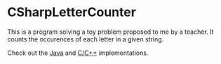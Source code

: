 # CSharpLetterCounter

This is a program solving a toy problem proposed to me by a teacher. It counts the occurences of each letter in a given string. 

Check out the [Java](https://github.com/Sebastian-Heinzenburger/JavaLetterCounter) and [C/C++](https://github.com/Sebastian-Heinzenburger/CppLetterCounter) implementations.
